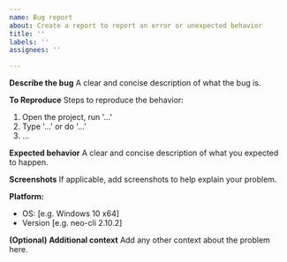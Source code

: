 ```yaml
---
name: Bug report
about: Create a report to report an error or unexpected behavior
title: ''
labels: ''
assignees: ''

---
```


**Describe the bug**
A clear and concise description of what the bug is.

**To Reproduce**
Steps to reproduce the behavior:
1. Open the project, run '...'
2. Type '...' or do '...'
3. ...

**Expected behavior**
A clear and concise description of what you expected to happen.

**Screenshots**
If applicable, add screenshots to help explain your problem.

**Platform:**
 - OS: [e.g. Windows 10 x64]
 - Version [e.g. neo-cli 2.10.2]

**(Optional) Additional context**
Add any other context about the problem here.
